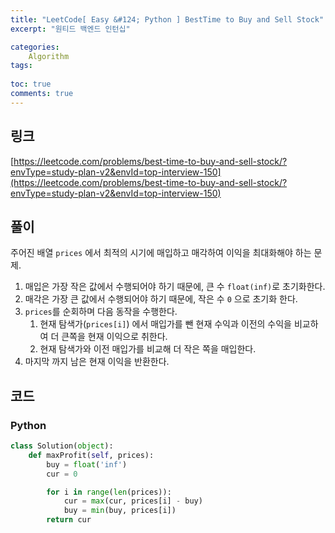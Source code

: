 ```yaml
---
title: "LeetCode[ Easy &#124; Python ] BestTime to Buy and Sell Stock"
excerpt: "원티드 백엔드 인턴십"

categories:
    Algorithm
tags:
   
toc: true
comments: true
---
```


## 링크
[https://leetcode.com/problems/best-time-to-buy-and-sell-stock/?envType=study-plan-v2&envId=top-interview-150](https://leetcode.com/problems/best-time-to-buy-and-sell-stock/?envType=study-plan-v2&envId=top-interview-150)

## 풀이
주어진 배열 `prices` 에서 최적의 시기에 매입하고 매각하여 이익을 최대화해야 하는 문제.  


1. 매입은 가장 작은 값에서 수행되어야 하기 때문에, 큰 수 `float(inf)`로 초기화한다.
2. 매각은 가장 큰 값에서 수행되어야 하기 때문에, 작은 수 `0` 으로 초기화 한다.
3. `prices`를 순회하며 다음 동작을 수행한다.
   1. 현재 탐색가(`prices[i]`) 에서 매입가를 뺀 현재 수익과 이전의 수익을 비교하여 더 큰쪽을 현재 이익으로 취한다.
   2. 현재 탐색가와 이전 매입가를 비교해 더 작은 쪽을 매입한다.
4. 마지막 까지 남은 현재 이익을 반환한다.  
   
## 코드
### Python  
```python  
class Solution(object):
    def maxProfit(self, prices):
        buy = float('inf')
        cur = 0 

        for i in range(len(prices)):
            cur = max(cur, prices[i] - buy)
            buy = min(buy, prices[i])
        return cur
```  


